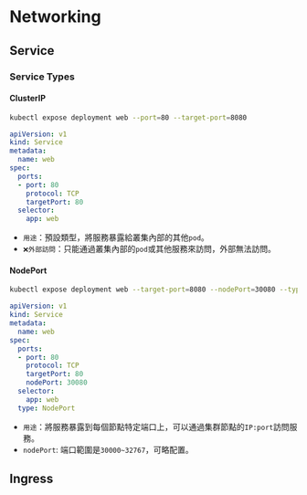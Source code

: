 # Networking

## Service

### Service Types

#### ClusterIP
```sh
kubectl expose deployment web --port=80 --target-port=8080
```
```yaml
apiVersion: v1
kind: Service
metadata:
  name: web
spec:
  ports:
  - port: 80
    protocol: TCP
    targetPort: 80
  selector:
    app: web
```
* `用途`：預設類型，將服務暴露給叢集內部的其他`pod`。
* `❌外部訪問`：只能通過叢集內部的`pod`或其他服務來訪問，外部無法訪問。

#### NodePort
```sh
kubectl expose deployment web --target-port=8080 --nodePort=30080 --type=NodePort
```
```yaml
apiVersion: v1
kind: Service
metadata:
  name: web
spec:
  ports:
  - port: 80
    protocol: TCP
    targetPort: 80
    nodePort: 30080
  selector:
    app: web
  type: NodePort
```
* `用途`：將服務暴露到每個節點特定端口上，可以通過集群節點的`IP:port`訪問服務。
* `nodePort`: 端口範圍是`30000~32767`，可略配置。

## Ingress
